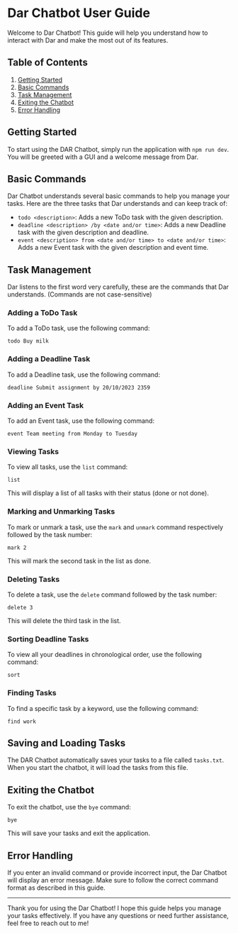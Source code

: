 # Dar Chatbot User Guide

Welcome to Dar Chatbot! This guide will help you understand how to interact with Dar and make the most out of its features.

## Table of Contents
1. [Getting Started](#getting-started)
2. [Basic Commands](#basic-commands)
3. [Task Management](#task-management)
4. [Exiting the Chatbot](#exiting-the-chatbot)
5. [Error Handling](#error-handling)

## Getting Started

To start using the DAR Chatbot, simply run the application with `npm run dev`. You will be greeted with a GUI and a welcome message from Dar.

## Basic Commands

Dar Chatbot understands several basic commands to help you manage your tasks. Here are the three tasks that Dar understands and can keep track of:

- `todo <description>`: Adds a new ToDo task with the given description.
- `deadline <description> /by <date and/or time>`: Adds a new Deadline task with the given description and deadline.
- `event <description> from <date and/or time> to <date and/or time>`: Adds a new Event task with the given description and event time.

## Task Management
Dar listens to the first word very carefully, these are the commands that Dar understands. (Commands are not case-sensitive)

### Adding a ToDo Task

To add a ToDo task, use the following command:
```
todo Buy milk
```
### Adding a Deadline Task

To add a Deadline task, use the following command:
```
deadline Submit assignment by 20/10/2023 2359
```
### Adding an Event Task

To add an Event task, use the following command:
```
event Team meeting from Monday to Tuesday
```
### Viewing Tasks

To view all tasks, use the `list` command:
```
list
```
This will display a list of all tasks with their status (done or not done).

### Marking and Unmarking Tasks

To mark or unmark a task, use the `mark` and `unmark`  command respectively followed by the task number:
```
mark 2
```
This will mark the second task in the list as done.

### Deleting Tasks

To delete a task, use the `delete` command followed by the task number:
```
delete 3
```
This will delete the third task in the list.

### Sorting Deadline Tasks

To view all your deadlines in chronological order, use the following command:
```
sort
```
### Finding Tasks

To find a specific task by a keyword, use the following command: 
```
find work
```

## Saving and Loading Tasks

The DAR Chatbot automatically saves your tasks to a file called `tasks.txt`. When you start the chatbot, it will load the tasks from this file.

## Exiting the Chatbot

To exit the chatbot, use the `bye` command:
```
bye
```

This will save your tasks and exit the application.

## Error Handling

If you enter an invalid command or provide incorrect input, the Dar Chatbot will display an error message. Make sure to follow the correct command format as described in this guide.

---

Thank you for using the Dar Chatbot! I hope this guide helps you manage your tasks effectively. If you have any questions or need further assistance, feel free to reach out to me!